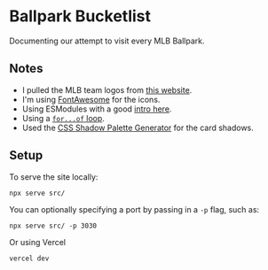 # Ballpark Bucketlist

Documenting our attempt to visit every MLB Ballpark.

## Notes

- I pulled the MLB team logos from [this website](https://www.sportslogos.net/teams/list_by_year/42022/2022_MLB_Logos/).
- I'm using [FontAwesome](https://fontawesome.com) for the icons.
- Using ESModules with a good [intro here](https://kentcdodds.com/blog/super-simple-start-to-es-modules-in-the-browser).
- Using a [`for...of` loop](https://developer.mozilla.org/en-US/docs/Web/JavaScript/Reference/Statements/for...of).
- Used the [CSS Shadow Palette Generator](https://www.joshwcomeau.com/shadow-palette/) for the card shadows.

## Setup

To serve the site locally:

`npx serve src/`

You can optionally specifying a port by passing in a `-p` flag, such as:

`npx serve src/ -p 3030`

Or using Vercel

`vercel dev`
